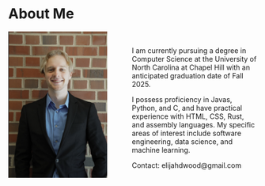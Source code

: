# About Me

<div style="display: flex; align-items: center;">
    <img src="docs/images/me.png" alt="Picture" style="width: 200px; margin-right: 50px;">
    <div>
        <p>I am currently pursuing a degree in Computer Science at the University of North Carolina at Chapel Hill with an anticipated graduation date of Fall 2025.</p> 
        <p>I possess proficiency in Javas, Python, and C, and have practical experience with HTML, CSS, Rust, and assembly languages. My specific areas of interest include software engineering, data science, and machine learning.
        </p>
        Contact: elijahdwood@gmail.com
    </div>
</div>




